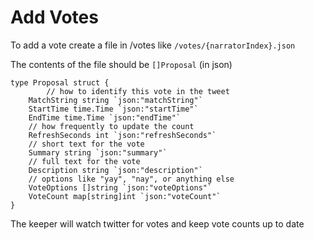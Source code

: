 # Add Votes

To add a vote create a file in /votes like `/votes/{narratorIndex}.json`

The contents of the file should be `[]Proposal` (in json)

```
type Proposal struct {
        // how to identify this vote in the tweet
	MatchString string `json:"matchString"`
	StartTime time.Time `json:"startTime"`
	EndTime time.Time `json:"endTime"`
	// how frequently to update the count
	RefreshSeconds int `json:"refreshSeconds"`
	// short text for the vote
	Summary string `json:"summary"`
	// full text for the vote
	Description string `json:"description"`
	// options like "yay", "nay", or anything else
	VoteOptions []string `json:"voteOptions"`
	VoteCount map[string]int `json:"voteCount"`
}
```

The keeper will watch twitter for votes and keep vote counts up to date